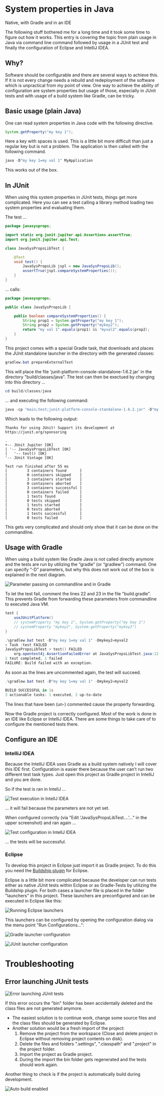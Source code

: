# System properties in Java
Native, with Gradle and in an IDE

The following stuff bothered me for a long time and it took some time to figure out how it works. This entry is covering the topic from plain usage in Java via command line command followed by usage in a JUnit test and finally the configuration of Eclipse and IntelliJ IDEA.

## Why?

Software should be configurable and there are several ways to achieve this. If it is not every change needs a rebuild and redeployment of the software which is unpractical from my point of view. One way to achieve the ability of configuration are system properties but usage of those, especially in JUnit tests and with usage of a build system like Gradle, can be tricky.

## Basic usage (plain Java)

One can read system properties in Java code with the following directive.

```java
System.getProperty("my key 1");
```

Here a key with spaces is used. This is a little bit more difficult than just a regular key but is not a problem. The application is then called with the following command.

```powershell
java -D"my key 1=my val 1" MyApplication
```

This works out of the box.

## In JUnit

When using this system properties in JUnit tests, things get more complicated. Here you can see a test calling a library method loading two system properties and evaluating them.

The test ...
```java
package javasysprops;

import static org.junit.jupiter.api.Assertions.assertTrue;
import org.junit.jupiter.api.Test;

class JavaSysPropsLibTest {

	@Test
	void test() {
		JavaSysPropsLib jspl = new JavaSysPropsLib();
		assertTrue(jspl.compareSystemProperties());
	}
}
```

... calls:

```java
package javasysprops;

public class JavaSysPropsLib {

	public boolean compareSystemProperties() {
		String prop1 = System.getProperty("my key 1");
		String prop2 = System.getProperty("mykey2");
		return "my val 1".equals(prop1) && "myval2".equals(prop2);
	}
}
```

This project comes with a special Gradle task, that downloads and places the JUnit standalone launcher in the directory with the generated classes:

```powershell
gradlew.bat prepareExternalTest
```

This will place the file 'junit-platform-console-standalone-1.6.2.jar' in the directory "build/classes/java". The test can then be exectued by changing into this directory ...

```powershell
cd build/classes/java
```

... and executing the following command:

```powershell
java -cp "main;test;junit-platform-console-standalone-1.6.2.jar" -D"my key 1=my val 1" -Dmykey2=myval2 org.junit.platform.console.ConsoleLauncher --select-class=javasysprops.JavaSysPropsLibTest
```
Which leads to the following output:
```
Thanks for using JUnit! Support its development at https://junit.org/sponsoring

.
+-- JUnit Jupiter [OK]
| '-- JavaSysPropsLibTest [OK]
|   '-- test() [OK]
'-- JUnit Vintage [OK]

Test run finished after 55 ms
[         3 containers found      ]
[         0 containers skipped    ]
[         3 containers started    ]
[         0 containers aborted    ]
[         3 containers successful ]
[         0 containers failed     ]
[         1 tests found           ]
[         0 tests skipped         ]
[         1 tests started         ]
[         0 tests aborted         ]
[         1 tests successful      ]
[         0 tests failed          ]
```
This gets very complicated and should only show that it can be done on the commandline.

## Usage with Gradle

When using a build system like Gradle Java is not called directly anymore and the tests are run by utilizing the “gradle” (or “gradlew”) command. One can specify “-D” parameters, but why this does not work out of the box is explained in the next diagram.

![Parameter passing on commandline and in Gradle](doc/params.png)

To let the test fail, comment the lines 22 and 23 in the file "build.gradle". This prevents Gradle from forwarding these parameters from commandline to executed Java VM.

```gradle
test {
    useJUnitPlatform()
    // systemProperty "my key 1", System.getProperty("my key 1")
    // systemProperty "mykey2", System.getProperty("mykey2")
}
```

```powershell
.\gradlew.bat test -D"my key 1=my val 1" -Dmykey2=myval2
> Task :test FAILED
JavaSysPropsLibTest > test() FAILED
    org.opentest4j.AssertionFailedError at JavaSysPropsLibTest.java:12
1 test completed, 1 failed
FAILURE: Build failed with an exception.
```

As soon as the lines are uncommented again, the test will succeed.

```powershell
.\gradlew.bat test -D"my key 1=my val 1" -Dmykey2=myval2

BUILD SUCCESSFUL in 1s
3 actionable tasks: 1 executed, 2 up-to-date
```

The lines that have been (un-) commented cause the property forwarding.

Now the Gradle project is correctly configured. Most of the work is done in an IDE like Eclipse or IntelliJ IDEA. There are some things to take care of to configure the mentioned tests there.

## Configure an IDE

### IntelliJ IDEA

Because the IntelliJ IDEA uses Gradle as a build system natively I will cover this IDE first. Configuration is easier there because the user can’t run two different test task types. Just open this project as Gradle project in IntelliJ and you are done.

So if the test is ran in IntellJ …

![Test execution in IntellJ IDEA](doc/intellij1.png)

… it will fail because the parameters are not yet set.

When configured correctly (via "Edit 'JavaSysPropsLibTest....'..." in the upper screenshot) and ran again …

![Test configuration in IntellJ IDEA](doc/intellij2.png)

… the tests will be successful.

### Eclipse

To develop this project in Eclipse just import it as Gradle project. To do this you need the [Buildship plugin](https://projects.eclipse.org/projects/tools.buildship) for Eclipse.

Eclipse is a little bit more complicated because the developer can run tests either as native JUnit tests within Eclipse or as Gradle-Tests by utilizing the Buildship plugin. For both cases a launcher file is placed in the folder "launchers" in this project. These launchers are preconfigured and can be executed in Eclipse like this:

![Running Eclipse launchers](doc/eclipse1.png)

This launchers can be configured by opening the configuration dialog via the menu point "Run Configurations...":

![Gradle launcher configuration](doc/eclipse2.png)

![JUnit launcher configuration](doc/eclipse3.png)

# Troubleshooting

## Error launching JUnit tests

![Error launching JUnit tests](doc/troubleshooting1.png)

If this error occurs the "bin" folder has been accidentally deleted and the class files are not generated anymore.

* The easiest solution is to continue work, change some source files and the class files should be generated by Eclipse.
* Another solution would be a fresh import of the project:
  1. Remove the project from the workspace (Close and delete project in Eclipse without removing project contents on disk).
  2. Delete the files and folders ".settings", ".classpath" and ".project" in the project folder.
  3. Import the project as Gradle project.
  4. During the import the bin folder gets regenerated and the tests should work again.

Another thing to check is if the project is automatically build during development.

![Auto build enabled](doc/troubleshooting2.png)